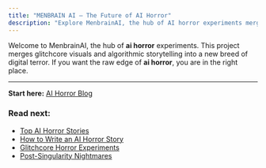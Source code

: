 ```yaml
---
title: "MENBRAIN AI – The Future of AI Horror"
description: "Explore MenbrainAI, the hub of AI horror experiments merging glitchcore visuals and algorithmic storytelling into digital terror."
---
```


Welcome to MenbrainAI, the hub of **ai horror** experiments. This project merges glitchcore visuals and algorithmic storytelling into a new breed of digital terror. If you want the raw edge of **ai horror**, you are in the right place.

---

**Start here:** [AI Horror Blog](/blog/)

### Read next:

- [Top AI Horror Stories](/blog/top-ai-horror-stories/)  
- [How to Write an AI Horror Story](/blog/ai-horror-writing/)  
- [Glitchcore Horror Experiments](/blog/glitchcore-horror/)  
- [Post-Singularity Nightmares](/blog/post-singularity-nightmares/)
